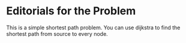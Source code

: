 # Editorials for the Problem

This is a simple shortest path problem. You can use dijkstra to find the shortest path from source to every node. 
